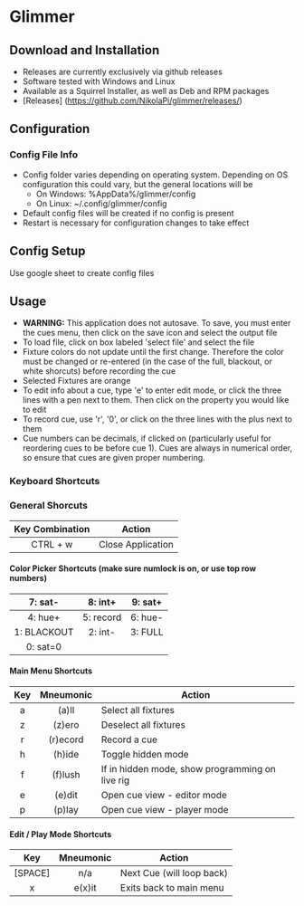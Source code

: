 # Glimmer

## Download and Installation
- Releases are currently exclusively via github releases
- Software tested with Windows and Linux
- Available as a Squirrel Installer, as well as Deb and RPM packages
- [Releases] (https://github.com/NikolaPi/glimmer/releases/)

## Configuration
### Config File Info
- Config folder varies depending on operating system. Depending on OS configuration this could vary, but the general locations will be
	- On Windows: %AppData%/glimmer/config
	- On Linux: ~/.config/glimmer/config
- Default config files will be created if no config is present
- Restart is necessary for configuration changes to take effect

## Config Setup
Use google sheet to create config files

## Usage
- **WARNING:** This application does not autosave. To save, you must enter the cues menu, then click on the save icon and select the output file
- To load file, click on box labeled 'select file' and select the file
- Fixture colors do not update until the first change. Therefore the color must be changed or re-entered (in the case of the full, blackout, or white shorcuts) before recording the cue
- Selected Fixtures are orange
- To edit info about a cue, type 'e' to enter edit mode, or click the three lines with a pen next to them. Then click on the property you would like to edit
- To record cue, use 'r', '0', or click on the three lines with the plus next to them
- Cue numbers can be decimals, if clicked on (particularly useful for reordering cues to be before cue 1). Cues are always in numerical order, so ensure that cues are given proper numbering.

### Keyboard Shortcuts

### General Shorcuts
| Key Combination | Action |
| :-: | :-: |
| CTRL + w | Close Application |

#### Color Picker Shortcuts (make sure numlock is on, or use top row numbers)
| 7: sat- | 8: int+ | 9: sat+ |
| :-: | :-: | :-: |
| 4: hue+ | 5: record | 6: hue- |
| 1: BLACKOUT | 2: int- | 3: FULL |
| 0: sat=0 | | |

#### Main Menu Shortcuts
| Key | Mneumonic | Action |
| :-: | :-: | --- |
| a | (a)ll | Select all fixtures |
| z | (z)ero | Deselect all fixtures |
| r | (r)ecord | Record a cue |
| h | (h)ide | Toggle hidden mode |
| f | (f)lush | If in hidden mode, show programming on live rig |
| e | (e)dit | Open cue view - editor mode |
| p | (p)lay | Open cue view - player mode |

#### Edit / Play Mode Shortcuts
| Key | Mneumonic | Action |
| :-: | :-: | --- |
| [SPACE] | n/a | Next Cue (will loop back)
| x | e(x)it | Exits back to main menu
